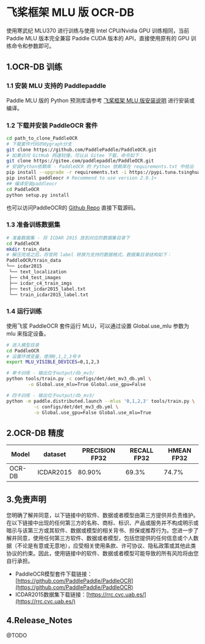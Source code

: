 # 飞桨框架 MLU 版 OCR-DB 

使用寒武纪 MLU370 进行训练与使用 Intel CPU/Nvidia GPU 训练相同，当前 Paddle MLU 版本完全兼容 Paddle CUDA 版本的 API，直接使用原有的 GPU 训练命令和参数即可。

## 1.OCR-DB 训练

### 1.1 安装 MLU 支持的 Paddlepaddle

Paddle MLU 版的 Python 预测库请参考 [飞桨框架 MLU 版安装说明](../../install/paddle_install_cn.md) 进行安装或编译。


### 1.2 下载并安装 PaddleOCR 套件

```bash
cd path_to_clone_PaddleOCR
# 下载套件代码的dygraph分支
git clone https://github.com/PaddlePaddle/PaddleOCR.git 
# 如果访问 GitHub 网速较慢，可以从 Gitee 下载，命令如下：
git clone https://gitee.com/paddlepaddle/PaddleOCR.git 
# 安装Python依赖库 - PaddleOCR 的 Python 依赖库在 requirements.txt 中给出
pip install --upgrade -r requirements.txt -i https://pypi.tuna.tsinghua.edu.cn/simple
pip install paddleocr # Recommend to use version 2.0.1+
## 编译安装paddleocr
cd PaddleOCR
python setup.py install
```
也可以访问PaddleOCR的 [Github Repo](https://github.com/PaddlePaddle/PaddleOCR) 直接下载源码。

### 1.3 准备训练数据集
```bash
# 准备数据集 - 将 ICDAR 2015 放到对应的数据集目录下
cd PaddleOCR
mkdir train_data
# 解压完成之后，将官网 label 转换为支持的数据格式。数据集目录结构如下：
PaddleOCR/train_data
└── icdar2015
 └── text_localization
 ├── ch4_test_images
 ├── icdar_c4_train_imgs
 ├── test_icdar2015_label.txt
 └── train_icdar2015_label.txt
```

### 1.4 运行训练

使用飞浆 PaddleOCR 套件运行 MLU，可以通过设置 Global.use_mlu 参数为 mlu 来指定设备。
```bash
# 进入模型目录
cd PaddleOCR
# 设置环境变量，使用0,1,2,3号卡
export MLU_VISIBLE_DEVICES=0,1,2,3

# 单卡训练 - 输出位于output/db_mv3/
python tools/train.py -c configs/det/det_mv3_db.yml \
        -o Global.use_mlu=True Global.use_gpu=False 

# 四卡训练 - 输出位于output/db_mv3/
python -m paddle.distributed.launch --mlus '0,1,2,3' tools/train.py \
          -c configs/det/det_mv3_db.yml \
          -o Global.use_gpu=False Global.use_mlu=True
```
## 2.OCR-DB 精度
| Model | dataset |PRECISION FP32| RECALL FP32 |HMEAN FP32|
| ------------- |------------- |------------- | ------------- | ------------- |
| OCR-DB  | ICDAR2015 | 80.90% | 69.3% | 74.7% |
## 3.免责声明
您明确了解并同意，以下链接中的软件、数据或者模型由第三方提供并负责维护。在以下链接中出现的任何第三方的名称、商标、标识、产品或服务并不构成明示或暗示与该第三方或其软件、数据或模型的相关背书、担保或推荐行为。您进一步了解并同意，使用任何第三方软件、数据或者模型，包括您提供的任何信息或个人数据（不论是有意或无意地），应受相关使用条款、许可协议、隐私政策或其他此类协议的约束。因此，使用链接中的软件、数据或者模型可能导致的所有风险将由您自行承担。
- PaddleOCR模型套件下载链接：[https://github.com/PaddlePaddle/PaddleOCR](https://github.com/PaddlePaddle/PaddleOCR)
- ICDAR2015数据集下载链接：[https://rrc.cvc.uab.es/](https://rrc.cvc.uab.es/)

## 4.Release_Notes
@TODO